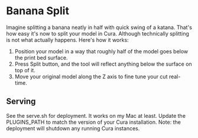 Banana Split
=================

Imagine splitting a banana neatly in half with quick swing of a katana. That's how easy it's now to split your model in Cura. Although technically splitting is not what actually happens. Here's how it works:

1. Position your model in a way that roughly half of the model goes below the print bed surface.
2. Press Split button, and the tool will reflect anything below the surface on top of it.
3. Move your original model along the Z axis to fine tune your cut real-time.

Serving
---------

See the serve.sh for deployment. It works on my Mac at least. Update the PLUGINS_PATH to match the version of your Cura installation. Note: the deployment will shutdown any running Cura instances.
